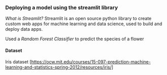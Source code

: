 ### Deploying a model using the streamlit library
_What is Streamlit?_ Streamlit is an open source python library to create custom web apps for machine learning and data science, used to build and deploy data apps.

Used a _Random Forest Classifier_ to predict the species of a flower

#### Dataset
Iris dataset [https://ocw.mit.edu/courses/15-097-prediction-machine-learning-and-statistics-spring-2012/resources/iris/]